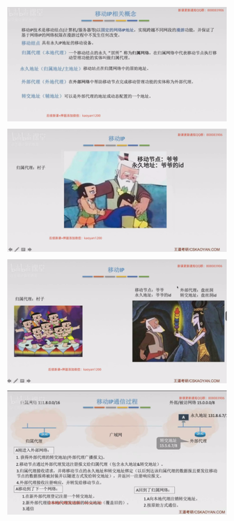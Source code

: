 
![](images/Pasted%20image%2020241125001137.png)

![](images/Pasted%20image%2020241125001219.png)

![](images/Pasted%20image%2020241125001229.png )

![](images/Pasted%20image%2020241125001449.png)